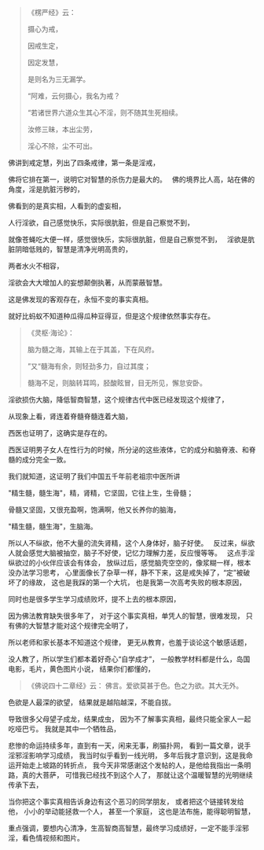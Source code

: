 > 《楞严经》云： 
> 
> 摄心为戒，
> 
> 因戒生定，
> 
> 因定发慧，
> 
> 是则名为三无漏学。
> 
> “阿难，云何摄心，我名为戒？
> 
> “若诸世界六道众生其心不淫，则不随其生死相续。
> 
> 汝修三昧，本出尘劳，
> 
> 淫心不除，尘不可出。

佛讲到戒定慧，列出了四条戒律，第一条是淫戒，

佛将它排在第一，说明它对智慧的杀伤力是最大的。
&nbsp;
佛的境界比人高，站在佛的角度，淫是肮脏污秽的，

佛看到的是真实相，人看到的虚妄相，

人行淫欲，自己感觉快乐，实际很肮脏，但是自己察觉不到，

就像苍蝇吃大便一样，感觉很快乐，实际很肮脏，但是自己察觉不到，
&nbsp;
淫欲是肮脏阴暗低贱的，智慧是清净光明高贵的，

两者水火不相容，

淫欲会大大增加人的妄想颠倒执著，从而蒙蔽智慧。

这是佛发现的客观存在，永恒不变的事实真相。

就好比蚂蚁不知道种瓜得瓜种豆得豆，但是这个规律依然事实存在。

> 《灵枢·海论》：
> 
> 脑为髓之海，其输上在于其盖，下在风府。
> 
> ”又“髓海有余，则轻劲多力，自过其度；
> 
> 髓海不足，则脑转耳鸣，胫酸眩冒，目无所见，懈怠安卧。

淫欲损伤大脑，降低智商智慧，这个规律古代中医已经发现这个规律了，

从现象上看，肾连着脊髓脊髓连着大脑，

西医也证明了，这确实是存在的。

西医证明男子女人在性行为的时候，所分泌的这些液体，它的成分和脑脊液、和脊髓的成分完全一致。

我们就知道，这证明了我们中国五千年前老祖宗中医所讲

"精生髓，髓生海"，精，肾精，它坚固，它往上生，生骨髓；

骨髓又坚固，又很充盈啊，饱满啊，他又长养你的脑海，

"精生髓，髓生海"，生脑海。

所以人不纵欲，他不大量的流失肾精，这个人身体好，脑子好使。
&nbsp;
反过来，纵欲人就会感觉大脑被抽空，脑子不好使，记忆力理解力差，反应慢等等。
&nbsp;
这点手淫纵欲过的小伙伴应该会有体会，
放纵过后，感觉脑壳空空的，像浆糊一样，根本没办法学习思考，
心里面像长了杂草一样，静不下来，这是戒失掉了，“定”被破坏了的缘故，
这也是我踩的第一个大坑，
也是我第一次高考失败的根本原因，

同时也是很多学生学习成绩败坏，提不上去的根本原因，

因为佛法教育缺失很多年了，
对于这个事实真相，单凭人的智慧，很难发现，
只有佛的大智慧才能对这个规律完全明了，

所以老师和家长基本不知道这个规律，
更无从教育，也羞于谈论这个敏感话题，

没人教了，所以学生们都本着好奇心“自学成才”，
一般教学材料都是什么，岛国电影，毛片，黄色图片小说，
结果你们都懂的，

> 《佛说四十二章经》云： 
> 佛言。爱欲莫甚于色。色之为欲。其大无外。

色欲是人最深的欲望，
结果就是越陷越深，不能自拔。

导致很多父母望子成龙，结果成虫，
因为不了解事实真相，最终只能全家人一起吃哑巴亏。
我就是其中一个牺牲品，

悲惨的命运持续多年，直到有一天，闲来无事，刷猫扑网，
看到一篇文章，说手淫邪淫影响学习成绩，
我当时似乎看到一线光明，
多年后我才意识到，这是我命运开始走上坡路的转折点，
我今天非常感谢这个发帖的人，是他给我指出一条明路，真的大菩萨，
可惜我已经找不到这个人了，
那就让这个温暖智慧的光明继续传承下去，

当你把这个事实真相告诉身边有这个恶习的同学朋友，
或者把这个链接转发给他，
小小的举动能拯救一个人， 甚至一个家庭，
这也是法布施，能得聪明智慧，

重点强调，要想内心清净，生高智商高智慧，最终学习成绩好，一定不能手淫邪淫，看色情视频和图片。






